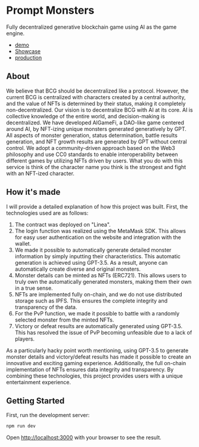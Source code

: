 # Prompt Monsters

Fully decentralized generative blockchain game using AI as the game engine.

- [demo](https://prompt-monsters-demo-jp.azurewebsites.net/)
- [Showcase](https://ethglobal.com/showcase/prompt-monsters-7f13y)
- [production](https://prompt-monsters.com/)

## About

We believe that BCG should be decentralized like a protocol.
However, the current BCG is centralized with characters created by a central authority, and the value of NFTs is determined by their status, making it completely non-decentralized.
Our vision is to decentralize BCG with AI at its core.
AI is collective knowledge of the entire world, and decision-making is decentralized.
We have developed AIGameFi, a DAO-like game centered around AI, by NFT-izing unique monsters generated generatively by GPT.
All aspects of monster generation, status determination, battle results generation, and NFT growth results are generated by GPT without central control. We adopt a community-driven approach based on the Web3 philosophy and use CC0 standards to enable interoperability between different games by utilizing NFTs driven by users.
What you do with this service is think of the character name you think is the strongest and fight with an NFT-ized character.

## How it's made

I will provide a detailed explanation of how this project was built. First, the technologies used are as follows:

1. The contract was deployed on "Linea".
2. The login function was realized using the MetaMask SDK. This allows for easy user authentication on the website and integration with the wallet.
3. We made it possible to automatically generate detailed monster information by simply inputting their characteristics. This automatic generation is achieved using GPT-3.5. As a result, anyone can automatically create diverse and original monsters.
4. Monster details can be minted as NFTs (ERC721). This allows users to truly own the automatically generated monsters, making them their own in a true sense.
5. NFTs are implemented fully on-chain, and we do not use distributed storage such as IPFS. This ensures the complete integrity and transparency of the data.
6. For the PvP function, we made it possible to battle with a randomly selected monster from the minted NFTs.
7. Victory or defeat results are automatically generated using GPT-3.5. This has resolved the issue of PvP becoming unfeasible due to a lack of players.

As a particularly hacky point worth mentioning, using GPT-3.5 to generate monster details and victory/defeat results has made it possible to create an innovative and exciting gaming experience. Additionally, the full on-chain implementation of NFTs ensures data integrity and transparency. By combining these technologies, this project provides users with a unique entertainment experience.

## Getting Started

First, run the development server:

```bash
npm run dev
```

Open [http://localhost:3000](http://localhost:3000) with your browser to see the result.

